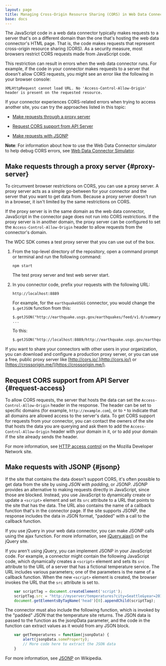 ```yaml
---
layout: page
title: Managing Cross-Origin Resource Sharing (CORS) in Web Data Connectors
base: docs
---
```


The JavaScript code in a web data connector typically makes requests to
a server that's on a different domain than the one that's hosting the
web data connector's HTML page. That is, the code makes requests that
represent cross-origin resource sharing (CORS). As a security measure,
most browsers restrict CORS requests made from JavaScript code.

This restriction can result in errors when the web data connector runs.
For example, if the code in your connector makes requests to a server that
doesn't allow CORS requests, you might see an error like the following in
your browser console:

```
XMLHttpRequest cannot load URL. No 'Access-Control-Allow-Origin' header is present on the requested resource.
```

If your connector experiences CORS-related errors when trying to access
another site, you can try the approaches listed in this topic:

-   [Make requests through a proxy server](#proxy-server)

-   [Request CORS support from API Server](#request-access)

-   [Make requests with JSONP](#jsonp)

**Note**: For information about how to use the Web Data Connector
simulator to help debug CORS errors, see [Web Data Connector
Simulator](wdc_simulator.html).

Make requests through a proxy server {#proxy-server}
------------------------------------

To circumvent browser restrictions on CORS, you can use a proxy server.
A proxy server acts as a simple go-between for your connector and the server that you 
want to get data from. Because a proxy server doesn't run in a browser, it isn't 
limited by the same restrictions on CORS. 

If the proxy server is in the same domain as the web data connector,
JavaScript in the connector page does not run into CORS restrictions. If
the proxy server is in another domain, the proxy server can be
configured to set the `Access-Control-Allow-Origin` header to allow
requests from the connector's domain.

The WDC SDK comes a test proxy server that you can use out of the box. 

1. From the top-level directory of the repository, open a command prompt or terminal and run the following command:

   ```
   npm start
   ```

   The test proxy server and test web server start.

1. In you connector code, prefix your requests with the following URL:

   ```
   http://localhost:8889
   ```

   For example, for the `earthquakeUSGS` connector, you would change the `$.getJSON` function from this:

   ```
   $.getJSON("http://earthquake.usgs.gov/earthquakes/feed/v1.0/summary/4.5_week.geojson",
   ...
   ```

   To this:

   ```
   $.getJSON("http://localhost:8889/http://earthquake.usgs.gov/earthquakes/feed/v1.0/summary/4.5_week.geojson", 
   ```

If you want to share your connectors with other users in your organization, you can download 
and configure a production proxy server, or you can use a free, public proxy server like
[http://cors.io/.](http://cors.io/) or [https://crossorigin.me/](https://crossorigin.me/).

Request CORS support from API Server {#request-access}
--------------------

To allow CORS requests, the server that hosts the data can set the
`Access-Control-Allow-Origin` header in the response. The header can be
set to specific domains (for example, `http://example.com`), or to `*`
to indicate that all domains are allowed access to the server's data. To
get CORS support for requests from your connector, you can contact the
owners of the site that hosts the data you are querying and ask them to
add the `Access-Control-Allow-Origin` header with your domain in it, or
to add your domain if the site already sends the header.

For more information, see [HTTP access
control](https://developer.mozilla.org/en-US/docs/Web/HTTP/Access_control_CORS)
on the Mozilla Developer Network site.

Make requests with JSONP {#jsonp}
---------

If the site that contains the data doesn't support CORS, it's often
possible to get data from the site by using *JSON with padding*, or
JSONP. JSONP provides an alternative to making requests directly in
JavaScript, since those are blocked. Instead, you use JavaScript to
dynamically create or update a `<script>` element and set its `src`
attribute to a URL that points to the site that has the data. The
URL also contains the name of a callback function that's in the
connector page. If the site supports JSONP, the response includes the
data in JSON format, "padded" with a call to the callback function.

If you use jQuery in your web data connector, you can make JSONP calls
using the <span class="api-command-ref">ajax</span> function. For more
information, see [jQuery.ajax()](http://api.jquery.com/jQuery.ajax/) on
the jQuery site.

If you aren't using jQuery, you can implement JSONP in your JavaScript
code. For example, a connector might contain the following JavaScript
code, which dynamically creates a `<script>` element and sets its `src`
attribute to the URL of a server that has a fictional temperature
service. The URL includes various parameters; one of the parameters is
the name of a callback function. When the new `<script>` element is
created, the browser invokes the URL that the `src` attribute is set to.

```js
    var scriptTag = document.createElement('script');
    scriptTag.src = "http://myserver/temperatures?city=Seattle&year=2014&callback=getTemperatures";
    document.getElementsByTagName('head')[0].appendChild(scriptTag);
```

The connector must also include the following function, which is invoked
by the "padded" JSON that the temperature site returns. The JSON data is
passed to the function as the <span
class="api-placeholder">jsonpData</span> parameter, and the code in the
function can extract values as it would from any JSON block.

```js
    var getTemperatures = function(jsonpData) {
        alert(jsonpData.someProperty);
        // More code here to extract the JSON data
    }
```

For more information, see [JSONP](https://en.wikipedia.org/wiki/JSONP)
on Wikipedia.


